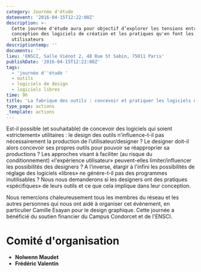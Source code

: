 ```yaml
---
category: Journée d'étude
dateevent: '2016-04-15T12:22:08Z'
description: >-
  Cette journée d'étude aura pour objectif d’explorer les tensions entre la
  conception des logiciels de création et les pratiques qu'en font les
  utilisateurs
descriptiontemp: ''
documents: ''
lieu: 'ENSCI, Salle Viénot 2, 48 Rue St Sabin, 75011 Paris'
publishDate: '2016-04-15T12:22:08Z'
tags:
  - 'journée d''étude '
  - outils
  - logiciels de design
  - logiciels libres
time: 9h
title: 'La fabrique des outils : concevoir et pratiquer les logiciels de design'
type_page: actions
_template: actions
---
```


Est-il possible (et souhaitable) de concevoir des logiciels qui soient «strictement» utilitaires : le design des outils n’influence-t-il pas nécessairement la production de l’utilisateur/designer ? Le designer doit-il alors concevoir ses propres outils pour pouvoir se réapproprier sa productions ? Les approches visant à faciliter (au risque du conditionnement) «l'expérience utilisateur» peuvent-elles limiter/influencer les possibilités des designers ? A l’inverse, élargir à l'infini les possibilités de réglage des logiciels «libres» ne génère-t-il pas des programmes inutilisables ? Nous nous demanderons si les designers ont des pratiques «spécifiques» de leurs outils et ce que cela implique dans leur conception.

Nous remercions chaleureusement tous les membres du réseau et les autres personnes qui nous ont aidé à organiser cet évènement, en particulier Camille Esayan pour le design graphique. Cette journée a bénéficié du soutien financier du Campus Condorcet et de l'ENSCI.

# Comité d'organisation

* **Nolwenn Maudet**
* **Frédéric Valentin**
